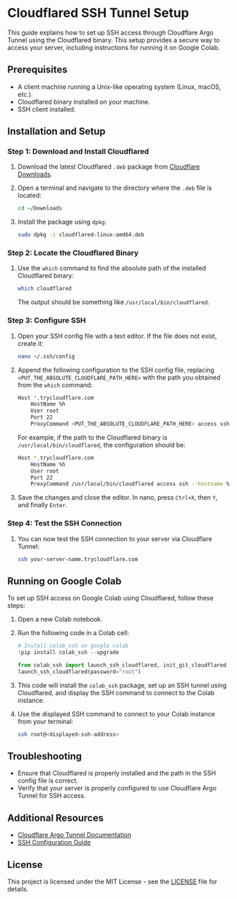 # Cloudflared SSH Tunnel Setup

This guide explains how to set up SSH access through Cloudflare Argo Tunnel using the Cloudflared binary. This setup provides a secure way to access your server, including instructions for running it on Google Colab.

## Prerequisites

- A client machine running a Unix-like operating system (Linux, macOS, etc.).
- Cloudflared binary installed on your machine.
- SSH client installed.

## Installation and Setup

### Step 1: Download and Install Cloudflared

1. Download the latest Cloudflared `.deb` package from [Cloudflare Downloads](https://developers.cloudflare.com/argo-tunnel/downloads/).

2. Open a terminal and navigate to the directory where the `.deb` file is located:
   ```sh
   cd ~/Downloads
   ```

3. Install the package using `dpkg`:
   ```sh
   sudo dpkg -i cloudflared-linux-amd64.deb
   ```

### Step 2: Locate the Cloudflared Binary

1. Use the `which` command to find the absolute path of the installed Cloudflared binary:
   ```sh
   which cloudflared
   ```
   The output should be something like `/usr/local/bin/cloudflared`.

### Step 3: Configure SSH

1. Open your SSH config file with a text editor. If the file does not exist, create it:
   ```sh
   nano ~/.ssh/config
   ```

2. Append the following configuration to the SSH config file, replacing `<PUT_THE_ABSOLUTE_CLOUDFLARE_PATH_HERE>` with the path you obtained from the `which` command:
   ```sh
   Host *.trycloudflare.com
       HostName %h
       User root
       Port 22
       ProxyCommand <PUT_THE_ABSOLUTE_CLOUDFLARE_PATH_HERE> access ssh --hostname %h
   ```
   For example, if the path to the Cloudflared binary is `/usr/local/bin/cloudflared`, the configuration should be:
   ```sh
   Host *.trycloudflare.com
       HostName %h
       User root
       Port 22
       ProxyCommand /usr/local/bin/cloudflared access ssh --hostname %h
   ```

3. Save the changes and close the editor. In nano, press `Ctrl+X`, then `Y`, and finally `Enter`.

### Step 4: Test the SSH Connection

1. You can now test the SSH connection to your server via Cloudflare Tunnel:
   ```sh
   ssh your-server-name.trycloudflare.com
   ```

## Running on Google Colab

To set up SSH access on Google Colab using Cloudflared, follow these steps:

1. Open a new Colab notebook.

2. Run the following code in a Colab cell:
   ```python
   # Install colab_ssh on google colab
   !pip install colab_ssh --upgrade

   from colab_ssh import launch_ssh_cloudflared, init_git_cloudflared
   launch_ssh_cloudflared(password="root")
   ```

3. This code will install the `colab_ssh` package, set up an SSH tunnel using Cloudflared, and display the SSH command to connect to the Colab instance.

4. Use the displayed SSH command to connect to your Colab instance from your terminal:
   ```sh
   ssh root@<displayed-ssh-address>
   ```

## Troubleshooting

- Ensure that Cloudflared is properly installed and the path in the SSH config file is correct.
- Verify that your server is properly configured to use Cloudflare Argo Tunnel for SSH access.

## Additional Resources

- [Cloudflare Argo Tunnel Documentation](https://developers.cloudflare.com/argo-tunnel/)
- [SSH Configuration Guide](https://linux.die.net/man/5/ssh_config)

## License

This project is licensed under the MIT License - see the [LICENSE](LICENSE) file for details.
